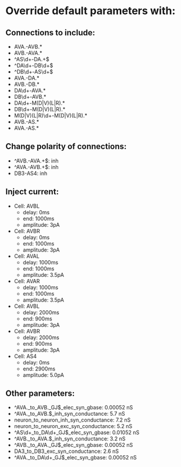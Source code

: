 # Override default parameters with:
## Connections to include:
- AVA.-AVB.*
- AVB.-AVA.*
- ^AS\d+-DA.+$
- ^DA\d+-DB\d+$
- ^DB\d+-AS\d+$
- AVA.-DA.*
- AVB.-DB.*
- DA\d+-AVA.*
- DB\d+-AVB.*
- DA\d+-M(D|V)(L|R).*
- DB\d+-M(D|V)(L|R).*
- M(D|V)(L|R)\d+-M(D|V)(L|R).*
- AVB.-AS.*
- AVA.-AS.*

## Change polarity of connections:
- ^AVB.-AVA.+$: inh
- ^AVA.-AVB.+$: inh
- DB3-AS4: inh

## Inject current:
- Cell: AVBL
    - delay: 0ms
    - end: 1000ms
    - amplitude: 3pA
- Cell: AVBR
    - delay: 0ms
    - end: 1000ms
    - amplitude: 3pA
- Cell: AVAL
    - delay: 1000ms
    - end: 1000ms
    - amplitude: 3.5pA
- Cell: AVAR
    - delay: 1000ms
    - end: 1000ms
    - amplitude: 3.5pA
- Cell: AVBL
    - delay: 2000ms
    - end: 900ms
    - amplitude: 3pA
- Cell: AVBR
    - delay: 2000ms
    - end: 900ms
    - amplitude: 3pA
- Cell: AS4
    - delay: 0ms
    - end: 2900ms
    - amplitude: 5.0pA

## Other parameters:
- ^AVA._to_AVB.\_GJ$_elec_syn_gbase: 0.00052 nS
- ^AVA._to_AVB.$_inh_syn_conductance: 5.7 nS
- neuron_to_neuron_inh_syn_conductance: 7.2 nS
- neuron_to_neuron_exc_syn_conductance: 5.2 nS
- ^AS\d+_to_DA\d+\_GJ$_elec_syn_gbase: 0.01052 nS
- ^AVB._to_AVA.$_inh_syn_conductance: 3.2 nS
- ^AVB._to_AVA.\_GJ$_elec_syn_gbase: 0.00052 nS
- DA3_to_DB3_exc_syn_conductance: 2.6 nS
- ^AVA._to_DA\d+\_GJ$_elec_syn_gbase: 0.00052 nS

